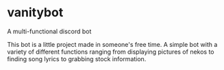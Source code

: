 # vanitybot
A multi-functional discord bot

This bot is a little project made in someone's free time.
A simple bot with a variety of different functions 
ranging from displaying pictures of nekos to finding song lyrics to grabbing stock information.
